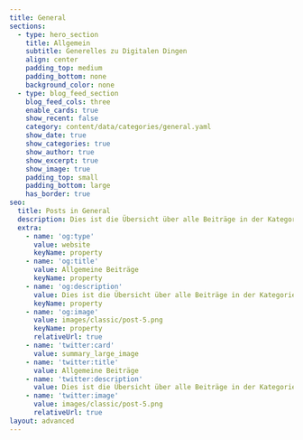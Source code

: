 ```yaml
---
title: General
sections:
  - type: hero_section
    title: Allgemein
    subtitle: Generelles zu Digitalen Dingen
    align: center
    padding_top: medium
    padding_bottom: none
    background_color: none
  - type: blog_feed_section
    blog_feed_cols: three
    enable_cards: true
    show_recent: false
    category: content/data/categories/general.yaml
    show_date: true
    show_categories: true
    show_author: true
    show_excerpt: true
    show_image: true
    padding_top: small
    padding_bottom: large
    has_border: true
seo:
  title: Posts in General
  description: Dies ist die Übersicht über alle Beiträge in der Kategorie 'Allgemein'.
  extra:
    - name: 'og:type'
      value: website
      keyName: property
    - name: 'og:title'
      value: Allgemeine Beiträge
      keyName: property
    - name: 'og:description'
      value: Dies ist die Übersicht über alle Beiträge in der Kategorie 'Allgemein'.
      keyName: property
    - name: 'og:image'
      value: images/classic/post-5.png
      keyName: property
      relativeUrl: true
    - name: 'twitter:card'
      value: summary_large_image
    - name: 'twitter:title'
      value: Allgemeine Beiträge
    - name: 'twitter:description'
      value: Dies ist die Übersicht über alle Beiträge in der Kategorie 'Allgemein'.
    - name: 'twitter:image'
      value: images/classic/post-5.png
      relativeUrl: true
layout: advanced
---
```

